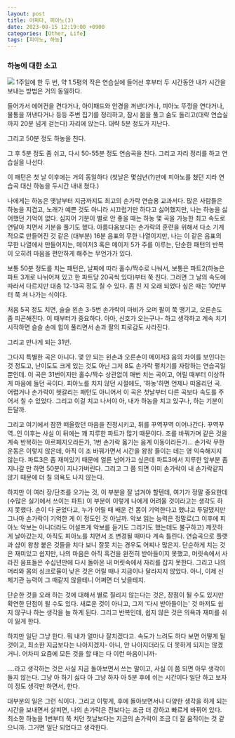 ```yaml
---
layout: post
title: 어쩌다, 피아노(3)
date: 2023-08-15 12:19:00 +0900
categories: [Other, Life]
tags: [피아노, 하농]
---
```


### 하농에 대한 소고

![](https://cojette.files.wordpress.com/2023/07/image-5.png?w=659)
1주일에 한 두 번, 약 1.5평의 작은 연습실에 들어선 후부터 두 시간동안 내가 시간을 보내는 방법은 거의 동일하다.

들어가서 에어컨을 켠다거나, 아이패드와 안경을 꺼낸다거나, 피아노 뚜껑을 연다거나, 물통을 꺼낸다거나 등등 주변 집기를 정리하고, 잠시 몸을 풀고 숨도 돌리고(대략 연습실까지 20분 넘게 걷는다) 자리에 앉는다. 대략 5분 정도가 지난다.

그리고 50분 정도 하농을 친다.

그 후 5분 정도 좀 쉬고, 다시 50-55분 정도 연습곡을 친다. 그리고 자리 정리를 하고 연습실을 나선다.

이 패턴은 첫 날 이후에는 거의 동일하다 (첫날은 몇십년(?)만에 피아노를 쳤던 지라 연습곡 대신 하농을 두시간 내내 쳤다.)

나에게는 하농은 옛날부터 지금까지도 최고의 손가락 연습용 교과서다. 많은 사람들은 하농을 지겹고, 노래가 예쁜 것도 아니라 시끄럽기만 하다고 싫어했지만, 나는 하농을 싫어했던 기억이 없다. 심지어 기분이 별로 안 좋을 때는 하농 몇 곡을 가능한 최고 속도로 연달아 치면서 기분을 풀기도 했다. 아름다움보다는 손가락의 훈련을 위해서 다소 기계적으로 만들어진 것 같은 (대부분) 16분 음표의 무한 나열이지만, 나는 이 같은 음표의 무한 나열에서 만들어지는, 메이저3 혹은 메이저 5가 주를 이루는, 단순한 패턴의 반복이 오히려 마음을 편안하게 해주는 무언가가 있다.

보통 50분 정도를 치는 패턴은, 날짜에 따라 홀수/짝수로 나눠서, 보통은 파트2(하농은 파트 3개로 나뉘어져 있고 한 파트당 20곡씩 있다)부터 쭉 친다. 그러면 그 날의 속도에 따라서 다르지만 대충 12-13곡 정도 칠 수 있다. 좀 친 지 오래 되었다 싶은 때는 10번부터 쭉 쳐 나가는 식이다.

처음 5곡 정도 치면, 슬슬 왼손 3-5번 손가락이 마비가 오며 팔이 쭉 땡기고, 오른손도 좀 피곤해진다. 이 때부터가 중요하다. 아아, 신호가 오는구나- 하고 생각하고 계속 치기 시작하면 슬슬 손에 힘이 풀리면서 손과 팔의 피로감도 사라진다.

그리고 만나게 되는 31번.

그다지 특별한 곡은 아니다. 몇 안 되는 왼손과 오른손이 메이저3 음의 차이를 보인다는 것 정도고, 난이도도 크게 있는 것도 아닌 그저 8도 손가락 펼치기를 자랑하는 연습곡일 뿐인데. 이 곡은 31번이지만 홀수/짝수 상관없이 매번 치는 곡이고, 어릴 때부터 이상하게 마음에 들던 곡이다. 피아노를 치지 않던 시절에도, '하농'하면 언제나 떠올리던 곡. 어렵거나 손가락이 헷갈리는 패턴도 아니어서 이 곡은 첫날부터 다른 곡보다 속도를 주어서 칠 수 있었다. 그리고 이걸 치고 나서야 아, 내가 하농을 치고 있구나, 하는 기분이 든달까.

그리고 여기에서 잠깐 떠올랐던 마음을 진정시키고, 뒤를 꾸역꾸역 이어나간다. 꾸역꾸역..인 이후는 사실 이 뒤에는 꽤 지루한 파트가 많기 때문이다. 조를 바꿔가며 같은 것을 계속 반복하는 아르페지오라든가, 1번 손가락 옮기는 음계 이동이라든가... 손가락 무한 운동은 이렇지 않은데, 아직 이 조 바꿔가면서 시간을 왕창 들이는 데는 영 익숙해지지 않는다. 파트3은 좀 재미있기 때문에 얼른 넘어가고 싶은데 파트3에서 지루한 앞부분 좀 지나갈 만 하면 50분이 지나가버린다. 그리고 그 쯤 되면 이미 손가락이 내 손가락같지 않기 때문에 더 칠 의욕도 나지 않는다.

하지만 이 여러 장/단조를 오가는 것, 이 부분을 잘 넘겨야 할텐데, 여기가 정말 중요한데(수많은 실기에서 쓰이는 파트) 이 부분이 이렇게 나에게 어려울 것이라고는 생각도 하지 못했다. 손이 다 굳었다고, 누가 어릴 때 배운 건 몸이 기억한다고 했냐고 투덜댔지만 그나마 손가락이 기억한 게 이 정도인 것 아닐까. 악보 읽는 능력은 정말로(그 이후에 피아노 악보는 아니더라도 어설프게 악보를 듣기도 그리기도 했는데도 불구하고) 깨끗하게 날아갔는지, 아직도 피아노를 치면서 조 변경될 때마다 계속 틀린다. 연습곡으로 플랫과 샵이 왕창 붙은 것들을 치다 보니 잘못 치는 경우도 어찌나 많은지. 단순하게 치는 것은 재미있고 쉽지만, 나의 마음은 아직 흑건을 완전히 받아들이지 못했고, 머릿속에서 사라진 음표들은 수십년만에 다시 돌아온 내 머릿속에서 자리를 잡지 못한다. 그리고 나의 머리와 몸의 싱크로율이 낮은 것은 어릴 때나 지금이나 달라지지 않았다. 아니, 이제 신체기관 능력이 그 때같지 않을테니 어쩌면 더 낮을테지.

단순한 것을 오래 하는 것에 대해서 별로 질리지 않는다는 것은, 장점이 될 수도 있지만 확연한 단점이 될 수도 있다. 새로운 것이 아니고, 그저 '다시 받아들이는' 것 마저도 쉽지 않구나 하는 생각을 늘 하게 된다. 그리고 반복인데, 쉽지 않은 것은 의욕과 재미를 쉬이 잃게 한다.

하지만 일단 그냥 한다. 뭐 내가 얼마나 잘치겠다고. 속도가 느려도 하다 보면 어떻게 될 것이고, 최소한 지금보다는 나아지겠지- 아니, 안 나아지더라도 더 못하게 되지는 않겠거니. 어차피 요즘에 모든 것을 할 때는 다 이런 마음이니까-

....라고 생각하는 것은 사실 지금 돌아보면서 쓰는 말이고, 사실 이 쯤 되면 아무 생각이 들지 않는다. 그냥 아 하기 싫다 아 그냥 하자 아 5분 후에 쉬는 시간이다 일단 하고 보자 이 정도 생각만 하면서, 한다.

대부분의 일은 그런 식이다. 그리고 이렇게, 후에 돌아보면서나 다양한 생각을 하게 되는 시간을 보내면서 살피면, 나의 손가락은 전보다는 조금 더 강하고 빠르게 바뀌어 있다. 최소한 하농을 1번부터 쭉 치던 첫날보다는 지금의 손가락이 조금 더 잘 움직이는 것 같으니까. 그거면 일단 되었다고 생각한다.
